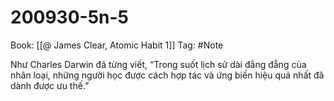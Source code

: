 # 200930-5n-5

Book: [[@ James Clear, Atomic Habit 1]]
Tag: #Note

Như Charles Darwin đã từng viết, “Trong suốt lịch sử dài đằng đẵng của nhân loại, những người học được cách hợp tác và ứng biến hiệu quả nhất đã dành được ưu thế.”